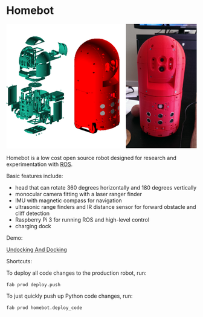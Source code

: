 Homebot
============================================================

<img src="docs/img/bot/banner.png?raw=true" />

Homebot is a low cost open source robot designed for research and experimentation with [ROS](http://www.ros.org/).

Basic features include:

* head that can rotate 360 degrees horizontally and 180 degrees vertically
* monocular camera fitting with a laser ranger finder
* IMU with magnetic compass for navigation
* ultrasonic range finders and IR distance sensor for forward obstacle and cliff detection
* Raspberry Pi 3 for running ROS and high-level control
* charging dock

Demo:

[Undocking And Docking](https://youtu.be/g7_KL-V0nWs)

Shortcuts:

To deploy all code changes to the production robot, run:

    fab prod deploy.push

To just quickly push up Python code changes, run:

    fab prod homebot.deploy_code

